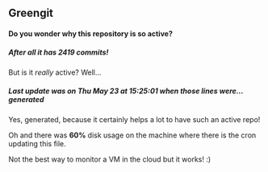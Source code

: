 ## Greengit

#### Do you wonder why this repository is so active?

##### After all it has 2419 commits!

But is it *really* active? Well...

##### Last update was on Thu May 23 at 15:25:01 when those lines were... generated

Yes, generated, because it certainly helps a lot to have such an active repo!

Oh and there was **60%** disk usage on the machine
where there is the cron updating this file.

Not the best way to monitor a VM in the cloud but it works! :)
